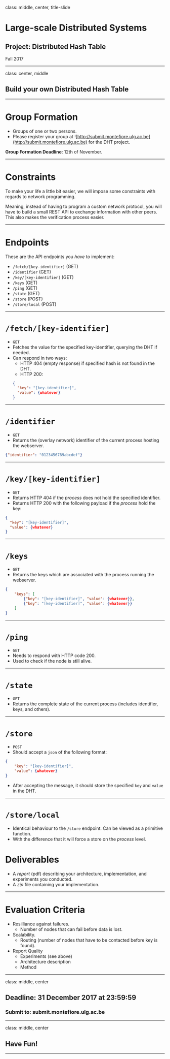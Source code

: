 class: middle, center, title-slide

# Large-scale Distributed Systems

## Project: Distributed Hash Table

Fall 2017

---

class: center, middle

## Build your own Distributed Hash Table

---

# Group Formation

- Groups of one or two persons.
- Please register your group at ![http://submit.montefiore.ulg.ac.be](http://submit.montefiore.ulg.ac.be) for the DHT project.

**Group Formation Deadline**: 12th of November.

---

# Constraints

To make your life a little bit easier, we will impose some constraints with regards to network programming.

Meaning, instead of having to program a custom network protocol, you will have to build a small REST API to exchange information with other peers. This also makes the verification process easier.

---

# Endpoints

These are the API endpoints you *have* to implement:

- `/fetch/[key-identifier]` (GET)
- `/identifier` (GET)
- `/key/[key-identifier]` (GET)
- `/keys` (GET)
- `/ping` (GET)
- `/state` (GET)
- `/store` (POST)
- `/store/local` (POST)

---

# `/fetch/[key-identifier]`

- `GET`
- Fetches the value for the specified key-identifier, querying the DHT if needed.
- Can respond in two ways:
  - HTTP 404 (empty response) if specified hash is not found in the DHT.
  - HTTP 200:
  ```json
  {
    "key": "[key-identifier]",
    "value": {whatever}
  }
  ```

---

# `/identifier`

- `GET`
- Returns the (overlay network) identifier of the current process hosting the webserver.

```json
{"identifier": "0123456789abcdef"}
```

---

# `/key/[key-identifier]`

- `GET`
- Returns HTTP 404 if the *process* does not hold the specified identifier.
- Returns HTTP 200 with the following payload if the *process* hold the key:
```json
{
  "key": "[key-identifier]",
  "value": {whatever}
}
```

---

# `/keys`

- `GET`
- Returns the keys which are associated with the process running the webserver.

```json
{
    "keys": [
        {"key": "[key-identifier]", "value": {whatever}},
        {"key": "[key-identifier]", "value": {whatever}}
    ]
}
```

---

# `/ping`

- `GET`
- Needs to respond with HTTP code 200.
- Used to check if the node is still alive.

---

# `/state`

- `GET`
- Returns the complete state of the current process (includes identifier, keys, and others).

---

# `/store`

- `POST`
- Should accept a `json` of the following format:
```json
{
    "key": "[key-identifier]",
    "value": {whatever}
}
```
- After accepting the message, it should store the specified `key` and `value` in the DHT.

---

# `/store/local`

- Identical behaviour to the `/store` endpoint. Can be viewed as a primitive function.
- With the difference that it will force a store on the *process* level.

# Deliverables

- A *report* (pdf) describing your architecture, implementation, and experiments you conducted.
- A *zip* file containing your implementation.

---

# Evaluation Criteria

- Resilliance against failures.
  - Number of nodes that can fail before data is lost.
- Scalability.
  - Routing (number of nodes that have to be contacted before key is found).
- Report Quality
  - Experiments (see above)
  - Architecture description
  - Method

---

class: middle, center

## Deadline: 31 December 2017 at 23:59:59

### Submit to: submit.montefiore.ulg.ac.be

---

class: middle, center

## Have Fun!

---
